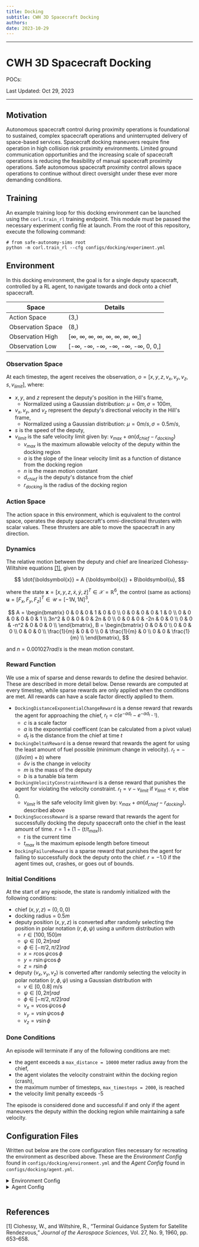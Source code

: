 ```yaml
---
title: Docking
subtitle: CWH 3D Spacecraft Docking
authors:
date: 2023-10-29
---
```


---

# CWH 3D Spacecraft Docking

POCs: 

Last Updated: Oct 29, 2023

---

## Motivation

Autonomous spacecraft control during proximity operations is foundational to sustained, complex spacecraft operations and uninterrupted delivery of space-based services. Spacecraft docking maneuvers require fine operation in high collision risk proximity environments. Limited ground communication opportunities and the increasing scale of spacecraft operations is reducing the feasibility of manual spacecraft proximity operations. Safe autonomous spacecraft proximity control allows space operations to continue without direct oversight under these ever more demanding conditions.

## Training

An example training loop for this docking environment can be launched using the `corl.train_rl` training endpoint. This module must be passed the necessary experiment config file at launch.
From the root of this repository, execute the following command:

```commandline
# from safe-autonomy-sims root
python -m corl.train_rl --cfg configs/docking/experiment.yml
```

## Environment

In this docking environment, the goal is for a single deputy spacecraft, controlled by a RL agent, to navigate towards and dock onto a chief spacecraft.

| Space         | Details |
|--------------|------|
| Action Space | (3,) |
| Observation Space | (8,) |
| Observation High | [$\infty$, $\infty$, $\infty$, $\infty$, $\infty$, $\infty$, $\infty$, $\infty$,] |
| Observation Low | [-$\infty$, -$\infty$, -$\infty$, -$\infty$, -$\infty$, -$\infty$, 0, 0,] |

### Observation Space

At each timestep, the agent receives the observation, $o = [x, y, z, v_x, v_y, v_z, s, v_{limit}]$, where:

* $x, y,$ and $z$ represent the deputy's position in the Hill's frame,
  * Normalized using a Gaussian distribution: $\mu=0m, \sigma=100m$,
* $v_x, v_y,$ and $v_z$ represent the deputy's directional velocity in the Hill's frame,
  * Normalized using a Gaussian distribution: $\mu=0m/s, \sigma=0.5m/s$,
* $s$ is the speed of the deputy,
* $v_{limit}$ is the safe velocity limit given by: $v_{max} + an(d_{chief} - r_{docking})$
    * $v_{max}$ is the maximum allowable velocity of the deputy within the docking region
    * $a$ is the slope of the linear velocity limit as a function of distance from the docking region
    * $n$ is the mean motion constant
    * $d_{chief}$ is the deputy's distance from the chief
    * $r_{docking}$ is the radius of the docking region

### Action Space

The action space in this environment, which is equivalent to the control space, operates the deputy spacecraft's omni-directional thrusters with scalar values. These thrusters are able to move the spacecraft in any direction.

### Dynamics

The relative motion between the deputy and chief are linearized Clohessy-Wiltshire equations [[1]](#1), given by

$$
    \dot{\boldsymbol{x}} = A {\boldsymbol{x}} + B\boldsymbol{u},
$$

where the state $\boldsymbol{x}=[x,y,z,\dot{x},\dot{y},\dot{z}]^T \in \mathcal{X}=\mathbb{R}^6$, the control (same as actions) $\boldsymbol{u}= [F_x,F_y,F_z]^T \in \mathcal{U} = [-1N, 1N]^3$,

$$
    A =
\begin{bmatrix}
0 & 0 & 0 & 1 & 0 & 0 \\
0 & 0 & 0 & 0 & 1 & 0 \\
0 & 0 & 0 & 0 & 0 & 1 \\
3n^2 & 0 & 0 & 0 & 2n & 0 \\
0 & 0 & 0 & -2n & 0 & 0 \\
0 & 0 & -n^2 & 0 & 0 & 0 \\
\end{bmatrix},
    B =
\begin{bmatrix}
 0 & 0 & 0 \\
 0 & 0 & 0 \\
 0 & 0 & 0 \\
\frac{1}{m} & 0 & 0 \\
0 & \frac{1}{m} & 0 \\
0 & 0 & \frac{1}{m} \\
\end{bmatrix},
$$

and $n = 0.001027 rad/s$ is the mean motion constant.

### Reward Function

We use a mix of sparse and dense rewards to define the desired behavior. These are described in more detail below. Dense rewards are computed at every timestep, while sparse rewards are only applied when the conditions are met. All rewards can have a scale factor directly applied to them.

* `DockingDistanceExponentialChangeReward` is a dense reward that rewards the agent for approaching the chief, $r_t = c(e^{-ad_t} - e^{-ad_{t-1}})$.
    * $c$ is a scale factor
    * $a$ is the exponential coefficent (can be calculated from a pivot value)
    * $d_t$ is the distance from the chief at time $t$
* `DockingDeltaVReward` is a dense reward that rewards the agent for using the least amount of fuel possible (minimum change in velocity). $r_t = -((\delta{v} / m) + b)$ where
    * $\delta{v}$ is the change in velocity
    * $m$ is the mass of the deputy
    * $b$ is a tunable bia term
* `DockingVelocityConstraintReward` is a dense reward that punishes the agent for violating the velocity constraint. $r_t = v - v_{limit}$ if $v_{limit} < v$, else 0.
    * $v_{limit}$ is the safe velocity limit given by: $v_{max} + an(d_{chief} - r_{docking})$, described above
* `DockingSuccessReward` is a sparse reward that rewards the agent for successfully docking the deputy spacecraft onto the chief in the least amount of time. $r = 1 + (1 - (t/t_{max}))$.
    * $t$ is the current time
    * $t_{max}$ is the maximum episode length before timeout
* `DockingFailureReward` is a sparse reward that punishes the agent for failing to successfully dock the deputy onto the chief. $r = -1.0$ if the agent times out, crashes, or goes out of bounds.

### Initial Conditions

At the start of any episode, the state is randomly initialized with the following conditions:

* chief $(x,y,z)$ = $(0, 0, 0)$
* docking radius = $0.5 m$
* deputy position $(x, y, z)$ is converted after randomly selecting the position in polar notation $(r, \phi, \psi)$ using a uniform distribution with
  * $r \in [100, 150] m$
  * $\psi \in [0, 2\pi] rad$
  * $\phi \in [-\pi/2, \pi/2] rad$
  * $x = r \cos{\psi} \cos{\phi}$
  * $y = r \sin{\psi} \cos{\phi}$
  * $z = r \sin{\phi}$
* deputy $(v_x, v_y, v_z)$ is converted after randomly selecting the velocity in polar notation $(r, \phi, \psi)$ using a Gaussian distribution with
  * $v \in [0, 0.8]$ m/s
  * $\psi \in [0, 2\pi] rad$
  * $\phi \in [-\pi/2, \pi/2] rad$
  * $v_x = v \cos{\psi} \cos{\phi}$
  * $v_y = v \sin{\psi} \cos{\phi}$
  * $v_z = v \sin{\phi}$

### Done Conditions

An episode will terminate if any of the following conditions are met:

* the agent exceeds a `max_distance = 10000` meter radius away from the chief,
* the agent violates the velocity constraint within the docking region (crash),
* the maximum number of timesteps, `max_timesteps = 2000`, is reached
* the velocity limit penalty exceeds -5

The episode is considered done and successful if and only if the agent maneuvers the deputy within the docking region while maintaining a safe velocity.

## Configuration Files

Written out below are the core configuration files necessary for recreating the environment as described above. These are the *Environment Config* found in `configs/docking/environment.yml` and the *Agent Config* found in `configs/docking/agent.yml`.

<details>
<summary>Environment Config</summary>

From `configs/docking/environment.yml`:

```yaml
"simulator": {
    "type": "CWHSimulator",  # Registered CoRL simulator
    "config": {},
},
"simulator_reset_parameters": {
    # Environment reset parameters
    # These will override any default reset parameters defined in other configuration files
    "initializer": {
        # Agent initializer which sets agent initial state given a set of initial conditions in polar coordinates
        "functor": "safe_autonomy_sims.simulators.initializers.docking_initializer.Docking3DRadialInitializer",
        "config": {
            "threshold_distance": 0.5,
            "velocity_threshold": 0.2,
            "mean_motion": 0.001027,
            "slope": 2.0,
        }
    },
    "additional_entities": {
        # Additional simulation entities in the environment not controlled by an agent
        "chief": { 
            "platform": "cwh",
            "config":{
                "x": 0,
                "y": 0,
                "z": 0,
                "x_dot": 0,
                "y_dot": 0,
                "z_dot": 0,
            }
        }
    }
},
"platforms": "CWHSimulator_Platforms",  # list of registered platform types allowed in the environment
"plugin_paths": ["safe_autonomy_sims.platforms", "safe_autonomy_sims.simulators"],  # python namespaces to search for registered CoRL plugins (platforms and simulators)
"episode_parameter_provider": {
    "type": "corl.episode_parameter_providers.simple.SimpleParameterProvider"
},

```

</details>

<details>
<summary>Agent Config</summary>

From `configs/docking/agent.yml`:

```yaml
"agent": "corl.agents.base_agent.TrainableBaseAgent"  # agent class
"config": {
    "frame_rate": 1,  # Hz
    # Agent platform parts
    "parts": [
        {
          # X-Axis Thrust
          "part": "RateController", 
          "config": {
            "name": "X Thrust", 
            "axis": 0, 
            "property_class": "safe_autonomy_sims.platforms.cwh.cwh_properties.ThrustProp", 
            properties: {name: "x_thrust"}
          }
        },
        {
          # Y-Axis Thrust
          "part": "RateController", 
          "config": {
            "name": "Y Thrust", 
            "axis": 1, 
            "property_class": "safe_autonomy_sims.platforms.cwh.cwh_properties.ThrustProp", 
            properties: {name: "y_thrust"}
          }
        },
        {
          # Z-Axis Thrust
          "part": "RateController", 
          "config": {
            "name": "Z Thrust", 
            "axis": 2, 
            "property_class": "safe_autonomy_sims.platforms.cwh.cwh_properties.ThrustProp", 
            properties: {name: "z_thrust"}
          }
        },
        {"part": "Sensor_Position"},  # own position sensor
        {"part": "Sensor_Velocity"},  # own velocity sensor
        {"part": "Sensor_EntityPosition", "config": {"name": "reference_position", "entity_name": "chief"}}, # chief position sensor, ensure reference position sensor name consistent with dones and rewards
        {"part": "Sensor_EntityVelocity", "config": {"name": "reference_velocity", "entity_name": "chief"}}, # chief velocity sensor, ensure reference velocity sensor name consistent with dones and rewards
    ],
    "episode_parameter_provider": {
        "type": "corl.episode_parameter_providers.simple.SimpleParameterProvider"
    },
    "simulator_reset_parameters": {  # Default agent reset parameters
      "initializer": {
        # Agent initializer which sets agent initial state given a set of initial conditions in polar coordinates
        "functor": "safe_autonomy_sims.simulators.initializers.cwh.Docking3DRadialInitializer",
        "config": {
            "threshold_distance": 0.5,
            "velocity_threshold": 0.2,
            "mean_motion": 0.001027,
            "slope": 2.0,
        }
      },
      "config":{
        # Initial condition parameters expected by the initializer and their sampling distributions

        # Agent platform initial position
        "radius": {
          "type": "corl.libraries.parameters.UniformParameter",
          "config": {
            "name": "radius",
            "units": "meters",
            "low": 100,
            "high": 150,
          }
        },
        "azimuth_angle": {
          "type": "corl.libraries.parameters.UniformParameter",
          "config": {
            "name": "azimuth_angle",
            "units": "radians",
            "low": 0,
            "high": 6.283,
          }
        },
        "elevation_angle": {
          "type": "corl.libraries.parameters.UniformParameter",
          "config": {
            "name": "elevation_angle",
            "units": "radians",
            "low": -1.57,
            "high": 1.57,
          }
        },

        # Agent platform initial velocity
        "vel_max_ratio": {
          "type": "corl.libraries.parameters.UniformParameter",
          "config": {
            "name": "vel_max_ratio",
            "low": 0,
            "high": 0.8,
          }
        },
        "vel_azimuth_angle": {
          "type": "corl.libraries.parameters.UniformParameter",
          "config": {
            "name": "vel_azimuth_angle",
            "units": "radians",
            "low": 0,
            "high": 6.283,
          }
        },
        "vel_elevation_angle": {
          "type": "corl.libraries.parameters.UniformParameter",
          "config": {
            "name": "vel_elevation_angle",
            "units": "radians",
            "low": -1.57,
            "high": 1.57,
          }
        },
      }
    },
    "glues": [
        # CoRL glue configurations. Glues define the action and observation space
        {
            # X-Axis Thrust Glue (action space)
            "functor": "corl.glues.common.controller_glue.ControllerGlue",
            "config": {
                "controller": "X Thrust",
                "training_export_behavior": "EXCLUDE",
                "normalization": {
                  "enabled": False,
                }
            },
        },
        {
            # Y-Axis Thrust Glue (action space)
            "functor": "corl.glues.common.controller_glue.ControllerGlue",
            "config":{
                "controller": "Y Thrust",
                "training_export_behavior": "EXCLUDE",
                "normalization": {
                  "enabled": False,
                }
            }
        },
        {
            # Z-Axis Thrust Glue (action space)
            "functor": "corl.glues.common.controller_glue.ControllerGlue",
            "config":{
              "controller": "Z Thrust",
              "training_export_behavior": "EXCLUDE",
              "normalization": {
                "enabled": False,
              }
            }
        },
        {
            # Position Sensor Glue (observation space)
            "functor": "corl.glues.common.observe_sensor.ObserveSensor",
            "config": {
              "sensor": "Sensor_Position",
              "output_units": "m",
              "normalization": {
                "normalizer": "corl.libraries.normalization.StandardNormalNormalizer",
                "config": {
                  "mu": 0.0,
                  "sigma": [100, 100, 100],
                }
              }
            },
        },
        {
            # Velocity Sensor Glue (observation space)
            "functor": "corl.glues.common.observe_sensor.ObserveSensor",
            "config": {
              "sensor": "Sensor_Velocity",
              "output_units": "m/s",
              "normalization": {
                "normalizer": "corl.libraries.normalization.StandardNormalNormalizer",
                "config": {
                  "mu": 0.0,
                  "sigma": [0.5, 0.5, 0.5],
              }
            },
          },
        },
        {
          # Velocity Magnitude Wrapper Glue (observation space)
          # This glue wraps a velocity sensor glue and transforms the output into a magnitude
          "functor": "safe_autonomy_sims.glues.magnitude_glue.SimsMagnitudeGlue",
            "config": {
              "normalization": {
                "normalizer": "corl.libraries.normalization.StandardNormalNormalizer"
              },
            },
            "wrapped": {
                "functor": "corl.glues.common.observe_sensor.ObserveSensor",
                "config":{
                    "sensor": Sensor_Velocity,
                    "output_units": "m/s",
                },
            },
        },
        {
            # Velocity Constraint Glue (observation space)
            # Computes a dynamic velocity safety constraint based on the agent's position
            "functor": "safe_autonomy_sims.glues.vel_limit_glue.VelocityLimitGlue",
            "config":
              {
                "sensor": "Sensor_Position",
                "slope": 2.0,
              },
            "references": {
              "velocity_threshold": "velocity_threshold",
              "threshold_distance": "threshold_distance",
              "mean_motion": "mean_motion",
            },
        },
    ],
    "dones": [
        # CoRL done function configurations. These functions return a boolean value based on the episode state. If any of these functions are true, a done condition has been reach, the agent is removed from the environment, and the episode may end.
        {
            # Timeout done condition
            "functor": "safe_autonomy_sims.dones.common_dones.TimeoutDoneFunction",
            "config":{},
            "references": {
              "max_sim_time": "timeout",
            },
        },
        {
            # Out of bounds/max distance done condition
            "functor": "safe_autonomy_sims.dones.cwh.common.MaxDistanceDoneFunction",
            "config":{},
            "references": {
              "max_distance": "max_distance",
              "reference_position_sensor_name": "reference_position_sensor_name",
            },
        },
        {
            # Crash done condition
            "functor": "safe_autonomy_sims.dones.cwh.common.CrashDoneFunction",
            "config":{
              "velocity_constraint": {
                "velocity_threshold": 0.2,
                "threshold_distance": 0.5,
              }
            },
            "references": {
              "crash_region_radius": "docking_region_radius",
              "reference_position_sensor_name": "reference_position_sensor_name",
              "reference_velocity_sensor_name": "reference_velocity_sensor_name",
            }
        },
        {
            # Success done condition
            # True if the agent successfully docks the deputy spacecraft onto the chief.
            "functor": "safe_autonomy_sims.dones.cwh.docking_dones.SuccessfulDockingDoneFunction",
            "config":{},
            "references": {
              "docking_region_radius": "docking_region_radius",
              "velocity_threshold": "velocity_threshold",
              "threshold_distance": "threshold_distance",
              "mean_motion": "mean_motion",
              "lower_bound": "lower_bound",
              "reference_position_sensor_name": "reference_position_sensor_name",
              "reference_velocity_sensor_name": "reference_velocity_sensor_name",
            }
        },
        {
            # Velocity limit done condition
            # True if the velocity limit has been breached by > 5 m/s cumulatively during an episode.
            "name": DockingVelocityLimitSaturationDone,
            "functor": "safe_autonomy_sims.dones.cwh.common.TerminalRewardSaturationDoneFunction",
            "config":{
              "limit": -5,
              "bound": "lower",
              "reward_functor": safe_autonomy_sims.rewards.cwh.docking_rewards.DockingVelocityConstraintReward,
              "reward_config": {
                "scale": -0.01,
                "bias": -0.01,
                "velocity_threshold": 0.2,
                "threshold_distance": 0.5,
                "mean_motion": 0.001027,
                "lower_bound": False,
              }
            },
        },
    ],
    "rewards": [
        # CoRL reward functions. These functions return a scalar reward value to the agent based on the episode state.
        {
            # Distance change reward
            # Rewards the agent for moving closer to the chief.
            "name": "DockingDistanceExponentialChangeReward",
            "functor": "safe_autonomy_sims.rewards.cwh.docking_rewards.DockingDistanceExponentialChangeReward",
            "config": {
                "pivot": 100
            }
        },
      {
        # Delta V reward
        # Penalizes the agent for using fuel.
        "name": "DockingDeltaVReward",
        "functor": "safe_autonomy_sims.rewards.cwh.docking_rewards.DockingDeltaVReward",
        "config": {
          "scale": -0.01,
          "bias": 0.0,
          "mass": 12.0
        }
      },
      {
        # Velocity constraint reward
        # Penalizes the agent for violating the velocity constraint
        "name": "DockingVelocityConstraintReward",
        "functor": "safe_autonomy_sims.rewards.cwh.docking_rewards.DockingVelocityConstraintReward",
        "config": {
          "scale": -0.01,
          "bias": -0.01,
        },
        "references": {
          "velocity_threshold": "velocity_threshold",
          "threshold_distance": "threshold_distance",
          "mean_motion": "mean_motion",
          "lower_bound": "lower_bound",
          "reference_position_sensor_name": "reference_position_sensor_name",
          "reference_velocity_sensor_name": "reference_velocity_sensor_name",
        }
      },
        {
          # Docking success reward
          # Rewards the agent for successfully completing the docking task
          "name": "DockingSuccessReward",
          "functor": "safe_autonomy_sims.rewards.cwh.docking_rewards.DockingSuccessReward",
          "config": {
            "scale": 1.0,
          },
          "references": {
            "timeout": "timeout",
            "docking_region_radius": "docking_region_radius",
            "velocity_threshold": "velocity_threshold",
            "threshold_distance": "threshold_distance",
            "mean_motion": "mean_motion",
            "lower_bound": "lower_bound",
            "reference_position_sensor_name": "reference_position_sensor_name",
            "reference_velocity_sensor_name": "reference_velocity_sensor_name",
          }
        },
      {
        # Docking failure reward
        # Penalizes the agent for failing the task
        "name": "DockingFailureReward",
        "functor": "safe_autonomy_sims.rewards.cwh.docking_rewards.DockingFailureReward",
        "config": {
          "timeout_reward": -1.0,
          "distance_reward": -1.0,
          "crash_reward": -1.0,
        },
        "references": {
          "timeout": "timeout",
          "max_goal_distance": "max_distance",
          "docking_region_radius": "docking_region_radius",
          "velocity_threshold": "velocity_threshold",
          "threshold_distance": "threshold_distance",
          "mean_motion": "mean_motion",
          "lower_bound": "lower_bound",
          "reference_position_sensor_name": "reference_position_sensor_name",
          "reference_velocity_sensor_name": "reference_velocity_sensor_name",
        }
      },
    ],

    # A set of common parameters referenced by this configuration file
    "reference_store": !include configs/docking/parameters.yml
}
```

</details>
</br>

## References

<a id="1">[1]</a>
Clohessy, W., and Wiltshire, R., “Terminal Guidance System for Satellite Rendezvous,” *Journal of the Aerospace Sciences*, Vol. 27, No. 9, 1960, pp. 653–658.
